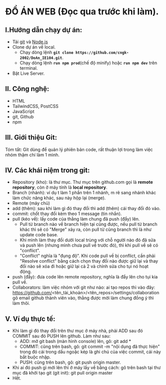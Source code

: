 # ĐỒ ÁN WEB (Đọc qua trước khi làm).

## I.Hướng dẫn chạy dự án:

- Tải [git](https://git-scm.com) và [Node.js](https://nodejs.org/en/download)
- Clone dự án về local.
  - Chạy dòng lệnh **`git clone https://github.com/cngk-2002/DoAn_IE104.git`**.
  - Chạy dòng lệnh **`run npm prod`**(chế độ minify) hoặc **`run npm dev`** trên terminal.
- Bật Live Server.

## II. Công nghệ:

- HTML
- TailwindCSS, PostCSS
- JavaScript
- git, Github
- npm

## III. Giới thiệu Git:

Tóm tắt: Git dùng để quản lý phiên bản code, rất thuận lợi trong làm việc nhóm thậm chí làm 1 mình.

## IV. Các khái niệm trong git:

- Repository (kho): là thư mục. Thư mục trên github.com gọi là **remote repository**, còn ở máy tính là **local repository**.
- Branch (nhánh): ví dụ t làm 1 phần trên 1 nhánh, m rẽ sang nhánh khác làm chức năng khác, sau này hộp lại (merge).
- Remote (máy chủ)
- add (thêm): sau khi làm gì đó thay đổi thì add (thêm) cái thay đổi đó vào.
- commit: chốt thay đổi kèm theo 1 message (tin nhắn).
- pull (kéo về): lấy code của thằng làm chung đã push (đẩy) lên.
  - Pull từ branch nào về branch hiện tại cũng được, nếu pull từ branch khác thì sẽ có "Merge" xảy ra, còn pull từ cũng branch thì là như update code base.
  - Khi mình làm thay đổi dưới local trùng với chỗ người nào đó đã sửa và push lên (nhưng mình chưa pull về trước đó), thì khi pull về sẽ có "conflict".
  - "Conflict" nghĩa là "đụng độ". Khi code pull về bị conflict, cần phải "Resolve conflict" bằng cách chọn thay đổi nào được giữ lại và thay đổi nào sẽ xóa đi hoặc giữ lại cả 2 và chỉnh sửa cho tụi nó hoạt động.
- push (đẩy): đưa code lên remote repository, nghĩa là đẩy lên cho tụi kia pull về.
- Collaborators: làm việc nhóm với git như nào:
  ai tạo repos thì vào đây: https://github.com/<tên_tài_khoản>/<tên_repos>/settings/collaboration
  gõ email github thành viên vào, thằng được mời làm chung đồng ý thì làm thôi.

## V. Ví dụ thực tế:

- Khi làm gì đó thay đổi trên thư mục ở máy nhà, phải ADD sau đó COMMIT sau đó PUSH lên github. Làm như sau:
  - ADD: mở git bash (màn hình console) lên, gõ: git add \*
  - COMMIT: cũng trên bash, gõ: git commit -m "nội dụng đã thực hiện" trong đó cái trong dấu ngoặc kép là ghi chú của việc commit, cái này bắt buộc nhập.
  - PUSH: cũng trên bash, gõ: git push origin master.
- Khi ai đó push gì mới lên thì ở máy lấy về bằng cách: gõ trên bash tại thư mục đã khởi tạo git (git init): git pull origin master
- Hết.
